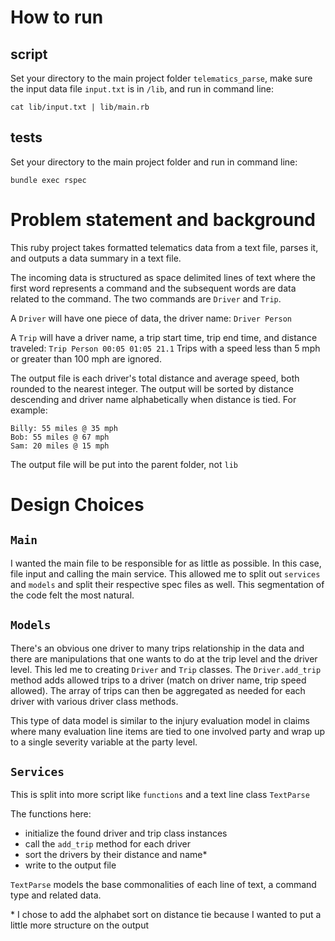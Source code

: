 # How to run

## script

Set your directory to the main project folder ```telematics_parse```, make sure the input data file ```input.txt``` is in ```/lib```, and run in command line:

```cat lib/input.txt | lib/main.rb```

## tests

Set your directory to the main project folder and run in command line:

```bundle exec rspec```

# Problem statement and background

This ruby project takes formatted telematics data from a text file, parses it, and outputs a data summary in a text file.

The incoming data is structured as space delimited lines of text where the first word represents a command and the subsequent words are data related to the command. The two commands are ```Driver``` and ```Trip```.

A ```Driver``` will have one piece of data, the driver name: ```Driver Person```

A ```Trip``` will have a driver name, a trip start time, trip end time, and distance traveled: ```Trip Person 00:05 01:05 21.1```
Trips with a speed less than 5 mph or greater than 100 mph are ignored.

The output file is each driver's total distance and average speed, both rounded to the nearest integer. The output will be sorted by distance descending and driver name alphabetically when distance is tied. For example:

```
Billy: 55 miles @ 35 mph
Bob: 55 miles @ 67 mph
Sam: 20 miles @ 15 mph
```

The output file will be put into the parent folder, not ```lib```

# Design Choices

## ```Main```

I wanted the main file to be responsible for as little as possible. In this case, file input and calling the main service. This allowed me to split out ```services``` and ```models``` and split their respective spec files as well. This segmentation of the code felt the most natural.

## ```Models```

There's an obvious one driver to many trips relationship in the data and there are manipulations that one wants to do at the trip level and the driver level. This led me to creating ```Driver``` and ```Trip``` classes. The ```Driver.add_trip``` method adds allowed trips to a driver (match on driver name, trip speed allowed). The array of trips can then be aggregated as needed for each driver with various driver class methods.

This type of data model is similar to the injury evaluation model in claims where many evaluation line items are tied to one involved party and wrap up to a single severity variable at the party level.

## ```Services```
This is split into more script like ```functions``` and a text line class ```TextParse```

The functions here:
- initialize the found driver and trip class instances
- call the ```add_trip``` method for each driver
- sort the drivers by their distance and name*
- write to the output file

```TextParse``` models the base commonalities of each line of text, a command type and related data.

\* I chose to add the alphabet sort on distance tie because I wanted to put a little more structure on the output
 
